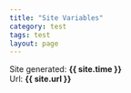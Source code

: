 ```yaml
---
title: "Site Variables"
category: test
tags: test
layout: page
---
```


Site generated: <b>{{ site.time }}</b><br>
Url: <b>{{ site.url }}</b><br>

